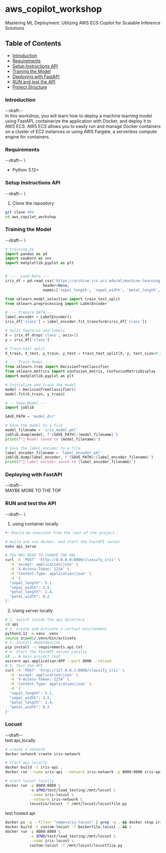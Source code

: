 # aws_copilot_workshop
Mastering ML Deployment: Utilizing AWS ECS Copilot for Scalable Inference Solutions

## Table of Contents
- [Introduction](#introduction)
- [Requirements](#requirements)
- [Setup Instructions API](#setup-instructions-api)
- [Training the Model](#training-the-model)
- [Deploying with FastAPI](#deploying-with-fastapi)
- [ RUN and test the API](#run-and-test-the-api)
- [Project Structure](#project-structure)

### Introduction
--draft-- \
In this workshop, you will learn how to deploy a machine learning
model using FastAPI, containerize the application with Docker,
and deploy it to AWS ECS. AWS ECS allows you to easily run and
manage Docker containers on a cluster of EC2 instances or 
using AWS Fargate, a serverless compute engine for containers.

### Requirements
--draft-- \
- Python 3.12+

### Setup Instructions API
--draft-- \
1. Clone the repository
```bash
git clone ###
cd aws_copilot_workshop
```

### Training the Model
--draft-- \
```python
# training.py
import pandas as pd
import seaborn as sns
import matplotlib.pyplot as plt


# ---  Load Data ---
iris_df = pd.read_csv('https://archive.ics.uci.edu/ml/machine-learning-databases/iris/iris.data',
                 header=None,
                 names=['sepal_length', 'sepal_width', 'petal_length', 'petal_width', 'class'])

from sklearn.model_selection import train_test_split
from sklearn.preprocessing import LabelEncoder

# --- Prepare DATA ---
label_encoder = LabelEncoder()
iris_df['class'] = label_encoder.fit_transform(iris_df['class'])

# Split features and labels
X = iris_df.drop('class', axis=1)
y = iris_df['class']

# Train-test split
X_train, X_test, y_train, y_test = train_test_split(X, y, test_size=0.2, random_state=42)

# --- Train Model ---
from sklearn.tree import DecisionTreeClassifier
from sklearn.metrics import confusion_matrix, ConfusionMatrixDisplay
import matplotlib.pyplot as plt

# Initialize and train the model
model = DecisionTreeClassifier()
model.fit(X_train, y_train)

# -- Save Model --
import joblib

SAVE_PATH = 'model_dir'

# Save the model to a file
model_filename = 'iris_model.pkl'
joblib.dump(model, f'{SAVE_PATH}/{model_filename}')
print(f"💾 Model saved to {model_filename}")

# Save the label encoder to a file
label_encoder_filename = 'label_encoder.pkl'
joblib.dump(label_encoder, f'{SAVE_PATH}/{label_encoder_filename}')
print(f"💾 Label encoder saved to {label_encoder_filename}")
```

### Deploying with FastAPI
--draft-- \
MAYBE MORE TO THE TOP

### RUN and test the API
--draft-- \
1. using container locally

```bash
#❕ Should be executed from the root of the project ❕

# build and run docker, and start the FastAPI server
make api_serve

# YOU MAY NEED TO CHANGE THE URL
curl -X 'POST' 'http://0.0.0.0:8000/classify_iris' \
  -H 'accept: application/json' \
  -H 'X-Access-Token: 1234' \
  -H 'Content-Type: application/json' \
  -d '{
  "sepal_length": 5.1,
  "sepal_width": 3.5,
  "petal_length": 1.4,
  "petal_width": 0.2
}'
```

2. Using server locally 
```bash
# 1. switch inside the api directory
cd api
# 2. Create and activate a virtual environment
python3.12 -m venv .venv
source $(pwd)/.venv/bin/activate
# 3. Install dependencies
pip install -r requirements.api.txt
# 4. Start the FastAPI server Locally
cd .. # main project root
uvicorn api.application:APP --port 8000 --reload
# 5. Test the API
curl -X 'POST' 'http://127.0.0.1:8000/classify_iris' \
  -H 'accept: application/json' \
  -H 'X-Access-Token: 1234' \
  -H 'Content-Type: application/json' \
  -d '{
  "sepal_length": 5.1,
  "sepal_width": 3.5,
  "petal_length": 1.4,
  "petal_width": 0.2
}'
```

### Locust
--draft-- \
test api_locally
```bash
# create a network
docker network create iris-network

# start api locally
docker build -t iris-api .
docker run --name iris-api --network iris-network -p 8000:8000 iris-api

# start locust locally
docker run -p 8089:8089 \                                                                                                                                   ok | aws_copilot_workshop py | 18:31:51
           -v $PWD/test/load_testing:/mnt/locust \
           --name iris-locust \
           --network iris-network \
           locustio/locust -f /mnt/locust/locustfile.py

```

test hosted api
```bash
docker ps -q --filter "name=iris-locust" | grep -q . && docker stop iris-locust
docker build -t custom-locust -f Dockerfile.locust . && \
docker run -p 8089:8089 \
           -v $PWD/test/load_testing:/mnt/locust \
           --name iris-locust \
           custom-locust -f /mnt/locust/locustfile.py
```